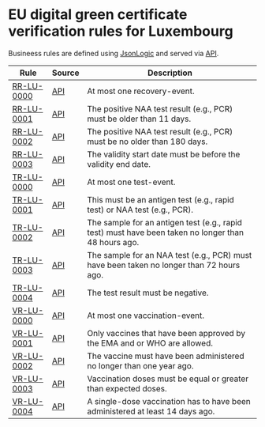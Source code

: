 # EU digital green certificate verification rules for Luxembourg

Busineess rules are defined using [JsonLogic](https://jsonlogic.com) and served via [API](https://dgca-businessrule-service-test.ezdrav.si/rules/LU).

| Rule | Source | Description |
| ---- | ------ | ----------- |
| [RR-LU-0000](RR-LU-0000.json) | [API](https://dgca-businessrule-service-test.ezdrav.si/rules/LU/29717d307833800a2151b893002dde92348e7d809897b172aea81e8489cb582f) | At most one recovery-event. |
| [RR-LU-0001](RR-LU-0001.json) | [API](https://dgca-businessrule-service-test.ezdrav.si/rules/LU/8c8aa0bd375b6989ad593e57efca17a58535087fc3054cc38134c11775e924a2) | The positive NAA test result (e.g., PCR) must be older than 11 days. |
| [RR-LU-0002](RR-LU-0002.json) | [API](https://dgca-businessrule-service-test.ezdrav.si/rules/LU/26b1eec9f43c429a93abf124fc7950ea9a79ba69c6a5ca346c63ea2ee8c4b3cc) | The positive NAA test result (e.g., PCR) must be no older than 180 days. |
| [RR-LU-0003](RR-LU-0003.json) | [API](https://dgca-businessrule-service-test.ezdrav.si/rules/LU/fe73f0fbf571bafc3fca2023e3a1bfbc147281ef94bf044866b17dfbb384feeb) | The validity start date must be before the validity end date. |
| [TR-LU-0000](TR-LU-0000.json) | [API](https://dgca-businessrule-service-test.ezdrav.si/rules/LU/17f3941ae66e1cd5912dba09fb0136b373ebcccaa150ae0273437a0db5a1110e) | At most one test-event. |
| [TR-LU-0001](TR-LU-0001.json) | [API](https://dgca-businessrule-service-test.ezdrav.si/rules/LU/19a8f73ba8fb946a75c17b17871d7cee2d57564eefdfc8f156ab792e05b8ec36) | This must be an antigen test (e.g., rapid test) or NAA test (e.g., PCR). |
| [TR-LU-0002](TR-LU-0002.json) | [API](https://dgca-businessrule-service-test.ezdrav.si/rules/LU/7c6bbb91113d53e3c7a28262b4261c4829032a468c34b651e7e213d97e5096e5) | The sample for an antigen test (e.g., rapid test) must have been taken no longer than 48 hours ago. |
| [TR-LU-0003](TR-LU-0003.json) | [API](https://dgca-businessrule-service-test.ezdrav.si/rules/LU/5cda4b463e1ba9f1ee8e26b70cd789ae2787195b5ae9922c8c56251cab230758) | The sample for an NAA test (e.g., PCR) must have been taken no longer than 72 hours ago. |
| [TR-LU-0004](TR-LU-0004.json) | [API](https://dgca-businessrule-service-test.ezdrav.si/rules/LU/13c9a377457d5ca25e9120b49ca01388179ca829bbf43be1e5300975de118ee2) | The test result must be negative. |
| [VR-LU-0000](VR-LU-0000.json) | [API](https://dgca-businessrule-service-test.ezdrav.si/rules/LU/213ae6d77a9daf26312e13945d94c03fb693c0715313e4befb07c0f767887f84) | At most one vaccination-event. |
| [VR-LU-0001](VR-LU-0001.json) | [API](https://dgca-businessrule-service-test.ezdrav.si/rules/LU/6ee22483ca9307bc7950bde72b44476a934cf7ea90d87957ea61865570374248) | Only vaccines that have been approved by the EMA and or WHO are allowed. |
| [VR-LU-0002](VR-LU-0002.json) | [API](https://dgca-businessrule-service-test.ezdrav.si/rules/LU/29f5a45c24027dea03209ac10d8e4358211f35628164b8059c5520510a125227) | The vaccine must have been administered no longer than one year ago. |
| [VR-LU-0003](VR-LU-0003.json) | [API](https://dgca-businessrule-service-test.ezdrav.si/rules/LU/ccc62df6b01f88073f62199d6d569f9aeb746a69cae46de182eec7981759438d) | Vaccination doses must be equal or greater than expected doses. |
| [VR-LU-0004](VR-LU-0004.json) | [API](https://dgca-businessrule-service-test.ezdrav.si/rules/LU/48a64ac0f0538bdf7540ec6b07857a81ac60fcebcf6a0dc2679dcb0fa56aa579) | A single-dose vaccination has to have been administered at least 14 days ago. |
